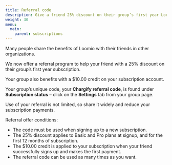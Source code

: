```yaml
---
title: Referral code
description: Give a friend 25% discount on their group’s first year Loomio subscription, and get $10.00 credit on your account. Share your group’s unique code for your friend to use when they set up a new subscription.
weight: 30
menu:
  main:
    parent: subscriptions
---
```


Many people share the benefits of Loomio with their friends in other organizations.

We now offer a referral program to help your friend with a 25% discount on their group’s first year subscription.

Your group also benefits with a $10.00 credit on your subscription account.

Your group’s unique code, your **Chargify referral code**, is found under **Subscription status** – click on the **Settings** tab from your group page.

Use of your referral is not limited, so share it widely and reduce your subscription payments.

Referral offer conditions:

- The code must be used when signing up to a new subscription.
- The 25% discount applies to Basic and Pro plans at signup, and for the first 12 months of subscription.
- The $10.00 credit is applied to your subscription when your friend successfully signs up and makes the first payment.
- The referral code can be used as many times as you want.
